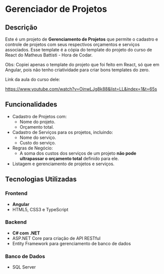 # Gerenciador de Projetos

## Descrição
Este é um projeto de **Gerenciamento de Projetos** que permite o cadastro e controle de projetos com seus respectivos orçamentos e serviços associados. Esse template é a cópia do template do projeto do curso de React do Matheus Battisti - Hora de Codar.

Obs: Copiei apenas o template do projeto que foi feito em React, só que em Angular, pois não tenho criatividade para criar bons templates do zero.

Link da aula do curso dele:

https://www.youtube.com/watch?v=OinwLJg8k88&list=LL&index=1&t=65s

## Funcionalidades
- Cadastro de Projetos com:
  - Nome do projeto.
  - Orçamento total.
- Cadastro de Serviços para os projetos, incluindo:
  - Nome do serviço.
  - Custo do serviço.
- Regras de Negócio:
  - A soma dos custos dos serviços de um projeto **não pode ultrapassar o orçamento total** definido para ele.
- Listagem e gerenciamento de projetos e serviços.

## Tecnologias Utilizadas

### Frontend
- **Angular**
- HTML5, CSS3 e TypeScript

### Backend
- **C# com .NET**
- ASP.NET Core para criação de API RESTful
- Entity Framework para gerenciamento de banco de dados

### Banco de Dados
- SQL Server
